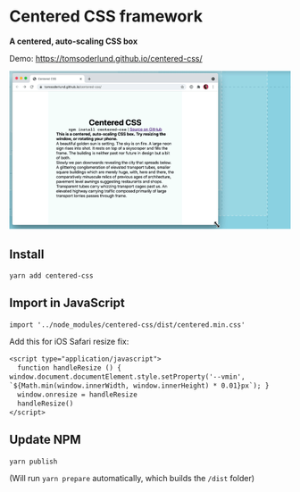 # Centered CSS framework

**A centered, auto-scaling CSS box**

Demo: https://tomsoderlund.github.io/centered-css/

![Screenshot of Centered CSS](docs/demo.gif)


## Install

    yarn add centered-css


## Import in JavaScript

    import '../node_modules/centered-css/dist/centered.min.css'

Add this for iOS Safari resize fix:

    <script type="application/javascript">
      function handleResize () { window.document.documentElement.style.setProperty('--vmin', `${Math.min(window.innerWidth, window.innerHeight) * 0.01}px`); }
      window.onresize = handleResize
      handleResize()
    </script>

## Update NPM

    yarn publish

(Will run `yarn prepare` automatically, which builds the `/dist` folder)
